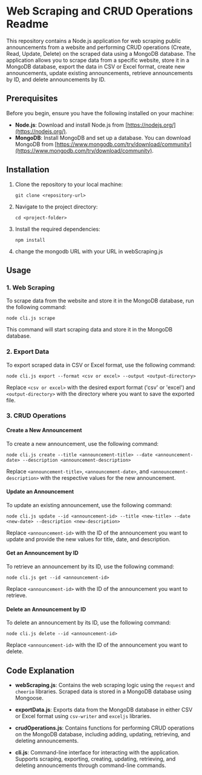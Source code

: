 # Web Scraping and CRUD Operations Readme

This repository contains a Node.js application for web scraping public announcements from a website and performing CRUD operations (Create, Read, Update, Delete) on the scraped data using a MongoDB database. The application allows you to scrape data from a specific website, store it in a MongoDB database, export the data in CSV or Excel format, create new announcements, update existing announcements, retrieve announcements by ID, and delete announcements by ID.

## Prerequisites

Before you begin, ensure you have the following installed on your machine:

- **Node.js**: Download and install Node.js from [https://nodejs.org/](https://nodejs.org/).
- **MongoDB**: Install MongoDB and set up a database. You can download MongoDB from [https://www.mongodb.com/try/download/community](https://www.mongodb.com/try/download/community).

## Installation

1. Clone the repository to your local machine:

   ```
   git clone <repository-url>
   ```

2. Navigate to the project directory:

   ```
   cd <project-folder>
   ```

3. Install the required dependencies:

   ```
   npm install
   ```
4. change the mongodb URL with your URL in webScraping.js
## Usage

### 1. Web Scraping

To scrape data from the website and store it in the MongoDB database, run the following command:

```
node cli.js scrape
```

This command will start scraping data and store it in the MongoDB database.

### 2. Export Data

To export scraped data in CSV or Excel format, use the following command:

```
node cli.js export --format <csv or excel> --output <output-directory>
```

Replace `<csv or excel>` with the desired export format ('csv' or 'excel') and `<output-directory>` with the directory where you want to save the exported file.

### 3. CRUD Operations

#### Create a New Announcement

To create a new announcement, use the following command:

```
node cli.js create --title <announcement-title> --date <announcement-date> --description <announcement-description>
```

Replace `<announcement-title>`, `<announcement-date>`, and `<announcement-description>` with the respective values for the new announcement.

#### Update an Announcement

To update an existing announcement, use the following command:

```
node cli.js update --id <announcement-id> --title <new-title> --date <new-date> --description <new-description>
```

Replace `<announcement-id>` with the ID of the announcement you want to update and provide the new values for title, date, and description.

#### Get an Announcement by ID

To retrieve an announcement by its ID, use the following command:

```
node cli.js get --id <announcement-id>
```

Replace `<announcement-id>` with the ID of the announcement you want to retrieve.

#### Delete an Announcement by ID

To delete an announcement by its ID, use the following command:

```
node cli.js delete --id <announcement-id>
```

Replace `<announcement-id>` with the ID of the announcement you want to delete.

## Code Explanation

- **webScraping.js**: Contains the web scraping logic using the `request` and `cheerio` libraries. Scraped data is stored in a MongoDB database using Mongoose.

- **exportData.js**: Exports data from the MongoDB database in either CSV or Excel format using `csv-writer` and `exceljs` libraries.

- **crudOperations.js**: Contains functions for performing CRUD operations on the MongoDB database, including adding, updating, retrieving, and deleting announcements.

- **cli.js**: Command-line interface for interacting with the application. Supports scraping, exporting, creating, updating, retrieving, and deleting announcements through command-line commands.

